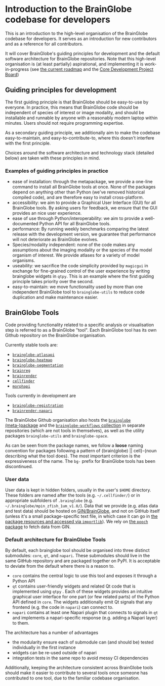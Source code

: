 # Introduction to the BrainGlobe codebase for developers

This is an introduction to the high-level organisation of the BrainGlobe codebase for developers. It serves as an introduction for new contributors and as a reference for all contributors.

It will cover BrainGlobe's guiding principles for development and the default software architecture for BrainGlobe repositories. Note that this high-level organisation is (at least partially) aspirational, and implementing it is work-in-progress (see [the current roadmap](/community/roadmaps/index.md) and the [Core Development Project Board](https://github.com/orgs/brainglobe/projects/2))


## Guiding principles for development

The first guiding principle is that BrainGlobe should be easy-to-use by everyone. In practice, this means that BrainGlobe code should be independent of species of interest or image modality, and should be installable and runnable by anyone with a reasonably modern laptop within minutes. Users should not require programming expertise.

As a secondary guiding principle, we additionally aim to make the codebase easy-to-maintain, and easy-to-contribute-to, where this doesn't interfere with the first principle.

Choices around the software architecture and technology stack (detailed below) are taken with these principles in mind.


### Examples of guiding principles in practice

* ease of installation: through the metapackage, we provide a one-line command to install all BrainGlobe tools at once. None of the packages depend on anything other than Python (we've removed historical compiled code), and are therefore easy to install cross-platform.
* accessibility: we aim to provide a Graphical User Interface (GUI) for all BrainGlobe tools. By asking users for feedback, we ensure that the GUI provides an nice user experience.
* ease of use through Python/interoperability: we aim to provide a well-documented Python API for all BrainGlobe tools.
* performance: By running weekly benchmarks comparing the latest release with the development version, we guarantee that performance will not deteriorate as BrainGlobe evolves.
* Species/modality independent: none of the code makes any assumptions about the imaging modality or the species of the model organism of interest. We provide atlases for a variety of model organisms.
* useability: we sacrifice the code simplicity provided by `magicgui` in exchange for fine-grained control of the user experience by writing brainglobe widgets in `qtpy`. This is an example where the first guiding principle takes priority over the second.
* easy-to-maintain: we move functionality used by more than one independent BrainGlobe tool to `brainglobe-utils` to reduce code duplication and make maintenance easier.


## BrainGlobe Tools

Code providing functionality related to a specific analysis or visualisation step is referred to as a BrainGlobe "tool". Each BrainGlobe tool has its own Github repository on the BrainGlobe organisation. 

Currently stable tools are:
- [`brainglobe-atlasapi`](https://github.com/brainglobe/bg-atlasapi)
- [`brainglobe-heatmap`](https://github.com/brainglobe/brainglobe-heatmap)
- [`brainglobe-segmentation`](https://github.com/brainglobe/brainglobe-segmentation)
- [`brainreg`](https://github.com/brainglobe/brainreg)
- [`brainrender`](https://github.com/brainglobe/brainrender)
- [`cellfinder`](https://github.com/brainglobe/cellfinder)
- [`morphapi`](https://github.com/brainglobe/morphapi)

Tools currently in development are
- [`brainglobe-registration`](https://github.com/brainglobe/brainglobe-registration)
- [`brainrender-napari`](https://github.com/brainglobe/brainrender-napari)

The BrainGlobe Github organisation also hosts the [`brainglobe` (meta-)package](./repositories/brainglobe-meta/index.md) and the [`brainglobe-workflows` collection](./repositories/brainglobe-workflows/index.md) in separate repositories (which are not tools in themselves), as well as the utility packages `brainglobe-utils` and `brainglobe-space`.

As can be seen from the package names, we follow a **loose** naming convention for packages following a pattern of {brain(globe) || cell}-{noun describing what the tool does}. The most important criterion is the expressiveness of the name. The `bg-` prefix for BrainGlobe tools has been discontinued.

### User data

User data is kept in hidden folders, usually in the user's `$HOME` directory. These folders are named after the tools (e.g. `~/.cellfinder/`) or in appropriate subfolders of `.brainglobe` (e.g. `~/.brainglobe/mpin_zfish_1um_v1.0/`). Data that we provide (e.g. atlas data and test data) should be hosted on [GIN/BrainGlobe](https://gin.g-node.org/BrainGlobe/), and not on GitHub itself (unless it's a small package-specific text file, in which case it can go in [the package resources and accessed via `importlib`](https://docs.python.org/3/library/importlib.resources.html)). We rely on [the `pooch` package](https://www.fatiando.org/pooch/latest/) to fetch data from GIN.

### Default architecture for BrainGlobe Tools

By default, each brainglobe tool should be organised into three distinct submodules: `core`, `qt`, and `napari`. These submodules should live in the same GitHub repository and are packaged together on PyPI. It is acceptable to deviate from the default where there is a reason to.

* `core` contains the central logic to use this tool and exposes it through a Python API
* `qt` contains user-friendly widgets and related Qt code that is implemented using `qtpy` . Each of these widgets provides an intuitive graphical user interface for one part (or few related parts) of the Python API defined in `core`. 
The widgets additionally emit Qt signals that any frontend (e.g. the code in `napari`) can connect to.
* `napari` contains at least one Napari plugin that connects to signals in `qt` and implements a napari-specific response (e.g. adding a Napari layer) to them.

The architecture has a number of advantages
- the modularity ensure each of submodule can (and should be) tested individually in the first instance
- widgets can be re-used outside of napari
- integration tests in the same repo to avoid messy CI dependencies

Additionally, keeping the architecture consistent across BrainGlobe tools should make it easier to contribute to several tools once someone has contributed to one tool, due to the familiar codebase organisation.